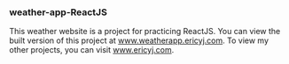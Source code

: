 ### weather-app-ReactJS

This weather website is a project for practicing ReactJS. You can view the built version of this project at www.weatherapp.ericyj.com. To view my other projects, you can visit www.ericyj.com.